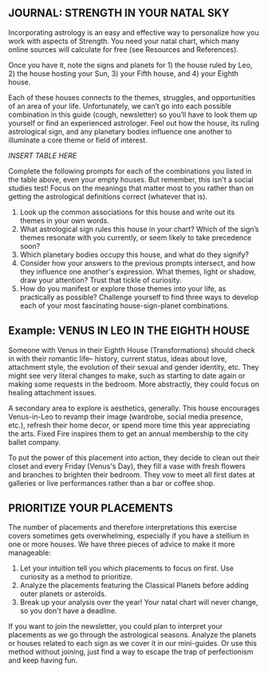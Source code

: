 ## JOURNAL: STRENGTH IN YOUR NATAL SKY

Incorporating astrology is an easy and effective way to personalize how you work with aspects of Strength. You need your natal chart, which many online sources will calculate for free (see Resources and References).

Once you have it, note the signs and planets for 1) the house ruled by Leo, 2) the house hosting your Sun, 3) your Fifth house, and 4) your Eighth house.

Each of these houses connects to the themes, struggles, and opportunities of an area of your life. Unfortunately, we can’t go into each possible combination in this guide (cough, newsletter) so you’ll have to look them up yourself or find an experienced astrologer. Feel out how the house, its ruling astrological sign, and any planetary bodies influence one another to illuminate a core theme or field of interest.

*INSERT TABLE HERE*

Complete the following prompts for each of the combinations you listed in the table above, even your empty houses. But remember, this isn't a social studies test! Focus on the meanings that matter most to you rather than on getting the astrological definitions correct (whatever that is).

1. Look up the common associations for this house and write out its themes in your own words.
2. What astrological sign rules this house in your chart? Which of the sign’s themes resonate with you currently, or seem likely to take precedence soon?
3. Which planetary bodies occupy this house, and what do they signify?
4. Consider how your answers to the previous prompts intersect, and how they influence one another's expression. What themes, light or shadow, draw your attention? Trust that tickle of curiosity.
5. How do you manifest or explore those themes into your life, as practically as possible? Challenge yourself to find three ways to develop each of your most fascinating house-sign-planet combinations.

## Example: VENUS IN LEO IN THE EIGHTH HOUSE

Someone with Venus in their Eighth House (Transformations) should check in with their romantic life– history, current status, ideas about love, attachment style, the evolution of their sexual and gender identity, etc. They might see very literal changes to make, such as starting to date again or making some requests in the bedroom. More abstractly, they could focus on healing attachment issues.

A secondary area to explore is aesthetics, generally. This house encourages Venus-in-Leo to revamp their image (wardrobe, social media presence, etc.), refresh their home decor, or spend more time this year appreciating the arts. Fixed Fire inspires them to get an annual membership to the city ballet company.

To put the power of this placement into action, they decide to clean out their closet and every Friday (Venus's Day), they fill a vase with fresh flowers and branches to brighten their bedroom. They vow to meet all first dates at galleries or live performances rather than a bar or coffee shop.

## PRIORITIZE YOUR PLACEMENTS

The number of placements and therefore interpretations this exercise covers sometimes gets overwhelming, especially if you have a stellium in one or more houses. We have three pieces of advice to make it more manageable:

1. Let your intuition tell you which placements to focus on first. Use curiosity as a method to prioritize.
2. Analyze the placements featuring the Classical Planets before adding outer planets or asteroids.
3. Break up your analysis over the year! Your natal chart will never change, so you don't have a deadline.

If you want to join the newsletter, you could plan to interpret your placements as we go through the astrological seasons. Analyze the planets or houses related to each sign as we cover it in our mini-guides. Or use this method without joining, just find a way to escape the trap of perfectionism and keep having fun.